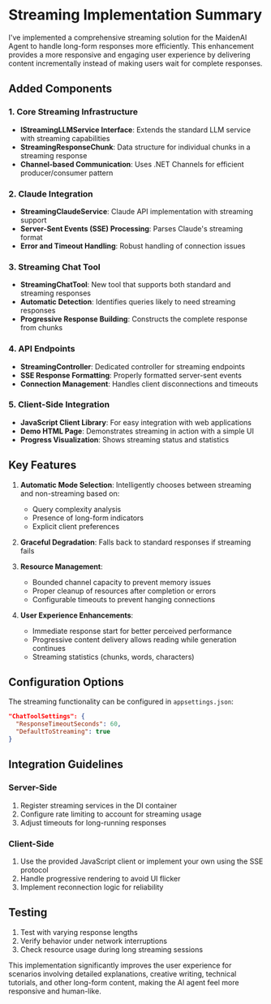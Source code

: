 # Streaming Implementation Summary

I've implemented a comprehensive streaming solution for the MaidenAI Agent to handle long-form responses more efficiently. This enhancement provides a more responsive and engaging user experience by delivering content incrementally instead of making users wait for complete responses.

## Added Components

### 1. Core Streaming Infrastructure

- **IStreamingLLMService Interface**: Extends the standard LLM service with streaming capabilities
- **StreamingResponseChunk**: Data structure for individual chunks in a streaming response
- **Channel-based Communication**: Uses .NET Channels for efficient producer/consumer pattern

### 2. Claude Integration

- **StreamingClaudeService**: Claude API implementation with streaming support
- **Server-Sent Events (SSE) Processing**: Parses Claude's streaming format
- **Error and Timeout Handling**: Robust handling of connection issues

### 3. Streaming Chat Tool

- **StreamingChatTool**: New tool that supports both standard and streaming responses
- **Automatic Detection**: Identifies queries likely to need streaming responses
- **Progressive Response Building**: Constructs the complete response from chunks

### 4. API Endpoints

- **StreamingController**: Dedicated controller for streaming endpoints
- **SSE Response Formatting**: Properly formatted server-sent events
- **Connection Management**: Handles client disconnections and timeouts

### 5. Client-Side Integration

- **JavaScript Client Library**: For easy integration with web applications
- **Demo HTML Page**: Demonstrates streaming in action with a simple UI
- **Progress Visualization**: Shows streaming status and statistics

## Key Features

1. **Automatic Mode Selection**: Intelligently chooses between streaming and non-streaming based on:
   - Query complexity analysis
   - Presence of long-form indicators
   - Explicit client preferences

2. **Graceful Degradation**: Falls back to standard responses if streaming fails

3. **Resource Management**:
   - Bounded channel capacity to prevent memory issues
   - Proper cleanup of resources after completion or errors
   - Configurable timeouts to prevent hanging connections

4. **User Experience Enhancements**:
   - Immediate response start for better perceived performance
   - Progressive content delivery allows reading while generation continues
   - Streaming statistics (chunks, words, characters)

## Configuration Options

The streaming functionality can be configured in `appsettings.json`:

```json
"ChatToolSettings": {
  "ResponseTimeoutSeconds": 60,
  "DefaultToStreaming": true
}
```

## Integration Guidelines

### Server-Side

1. Register streaming services in the DI container
2. Configure rate limiting to account for streaming usage
3. Adjust timeouts for long-running responses

### Client-Side

1. Use the provided JavaScript client or implement your own using the SSE protocol
2. Handle progressive rendering to avoid UI flicker
3. Implement reconnection logic for reliability

## Testing

1. Test with varying response lengths
2. Verify behavior under network interruptions
3. Check resource usage during long streaming sessions

This implementation significantly improves the user experience for scenarios involving detailed explanations, creative writing, technical tutorials, and other long-form content, making the AI agent feel more responsive and human-like.
